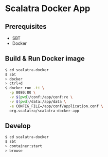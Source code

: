 # Scalatra Docker App #

## Prerequisites ##

  - SBT
  - Docker

## Build & Run Docker image ##

```sh
$ cd scalatra-docker
$ sbt
> docker
> ctrl+d
$ docker run -ti \
  -p 8080:80 \
  -v $(pwd)/conf:/app/conf:ro \
  -v $(pwd)/data:/app/data \
  -e CONFIG_FILE=/app/conf/application.conf \
  org.scalatra/scalatra-docker-app
```

## Develop ##

```sh
$ cd scalatra-docker
$ sbt
> container:start
> browse
```
